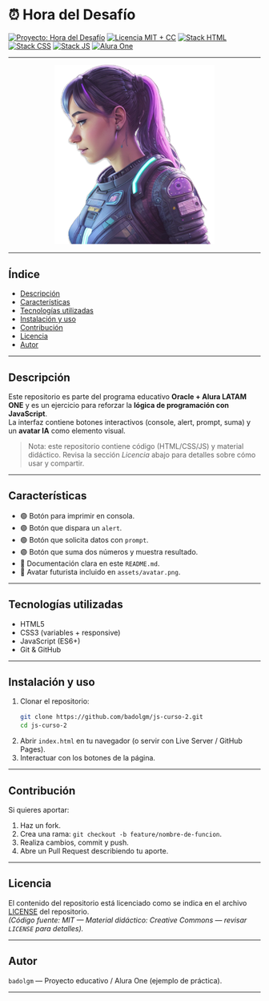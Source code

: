 
# ⏰ Hora del Desafío

[![Proyecto: Hora del Desafío](https://img.shields.io/badge/Proyecto-Hora%20del%20Desafío-purple)](https://github.com/badolgm/js-curso-2)
[![Licencia MIT + CC](https://img.shields.io/badge/Licencia-MIT%20+%20CC-blue)](./LICENSE)
[![Stack HTML](https://img.shields.io/badge/Stack-HTML-orange)](https://developer.mozilla.org/es/docs/Web/HTML)
[![Stack CSS](https://img.shields.io/badge/Stack-CSS-blue)](https://developer.mozilla.org/es/docs/Web/CSS)
[![Stack JS](https://img.shields.io/badge/Stack-JS-yellow)](https://developer.mozilla.org/es/docs/Web/JavaScript)
[![Alura One](https://img.shields.io/badge/Powered%20by-Alura%20ONE-green)](https://www.aluracursos.com/)

---



<div align="center">
  <img alt="Avatar IA" src="assets/ia.png" width="320" />
</div>

---

## Índice
- [Descripción](#descripción)  
- [Características](#características)  
- [Tecnologías utilizadas](#tecnologías-utilizadas)  
- [Instalación y uso](#instalación-y-uso)  
- [Contribución](#contribución)  
- [Licencia](#licencia)  
- [Autor](#autor)

---

## Descripción
Este repositorio es parte del programa educativo **Oracle + Alura LATAM ONE** y es un ejercicio para reforzar la **lógica de programación con JavaScript**.  
La interfaz contiene botones interactivos (console, alert, prompt, suma) y un **avatar IA** como elemento visual.

> Nota: este repositorio contiene código (HTML/CSS/JS) y material didáctico. Revisa la sección *Licencia* abajo para detalles sobre cómo usar y compartir.

---

## Características
- 🟢 Botón para imprimir en consola.  
- 🟣 Botón que dispara un `alert`.  
- 🟢 Botón que solicita datos con `prompt`.  
- 🟣 Botón que suma dos números y muestra resultado.  
- 📄 Documentación clara en este `README.md`.  
- 🤖 Avatar futurista incluido en `assets/avatar.png`.

---

## Tecnologías utilizadas
- HTML5  
- CSS3 (variables + responsive)  
- JavaScript (ES6+)  
- Git & GitHub

---

## Instalación y uso
1. Clonar el repositorio:
   ```bash
   git clone https://github.com/badolgm/js-curso-2.git
   cd js-curso-2

2. Abrir `index.html` en tu navegador (o servir con Live Server / GitHub Pages).  
3. Interactuar con los botones de la página.

---

## Contribución
Si quieres aportar:
1. Haz un fork.
2. Crea una rama: `git checkout -b feature/nombre-de-funcion`.
3. Realiza cambios, commit y push.
4. Abre un Pull Request describiendo tu aporte.

---

## Licencia
El contenido del repositorio está licenciado como se indica en el archivo [LICENSE](LICENSE) del repositorio.  
*(Código fuente: MIT — Material didáctico: Creative Commons — revisar `LICENSE` para detalles).*

---

## Autor
`badolgm` — Proyecto educativo / Alura One (ejemplo de práctica).

---

[badge-project]: https://img.shields.io/badge/Proyecto-Hora%20del%20Desaf%C3%ADo-7C4DFF
[badge-license]: https://img.shields.io/badge/Licencia-MIT%20%2B%20CC-blue
[badge-tech]: https://img.shields.io/badge/Stack-HTML%20|%20CSS%20|%20JS-green
